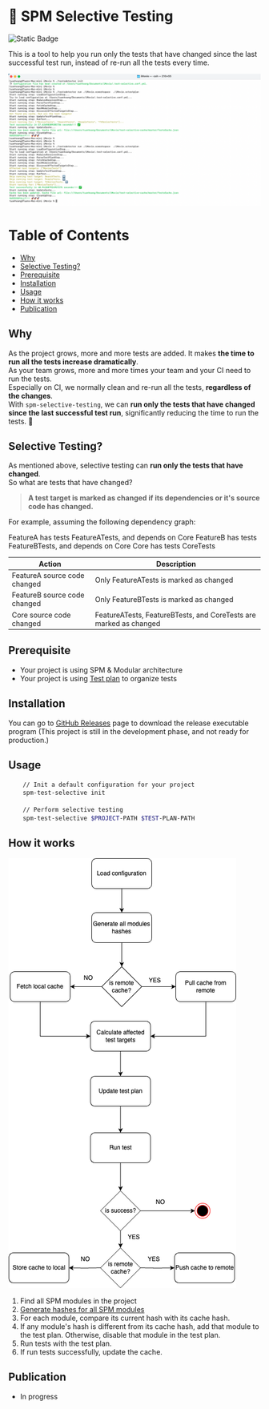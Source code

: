 
# 🔎 SPM Selective Testing 

![Static Badge](https://img.shields.io/badge/status-active-brightgreen)

This is a tool to help you run only the tests that have changed since the last successful test run, instead of re-run all the tests every time.

<img src=Resources/result.png width=800/>

# Table of Contents

- [Why](#why)
- [Selective Testing?](#selective-testing)
- [Prerequisite](#prerequisite)
- [Installation](#installation)
- [Usage](#usage)
- [How it works](#how-it-works)
- [Publication](#publication)

## Why

As the project grows, more and more tests are added. It makes **the time to run all the tests increase dramatically**.   
As your team grows, more and more times your team and your CI need to run the tests.   
Especially on CI, we normally clean and re-run all the tests, **regardless of the changes**.   
With `spm-selective-testing`, we can **run only the tests that have changed since the last successful test run**, significantly reducing the time to run the tests. 🚀

## Selective Testing?

As mentioned above, selective testing can **run only the tests that have changed**.  
So what are tests that have changed?

> **A test target is marked as changed if its dependencies or it's source code has changed.**

For example, assuming the following dependency graph:

FeatureA has tests FeatureATests, and depends on Core
FeatureB has tests FeatureBTests, and depends on Core
Core has tests CoreTests

| Action    | Description |
| -------- | ------- |
| FeatureA source code changed | Only FeatureATests is marked as changed |
| FeatureB source code changed | Only FeatureBTests is marked as changed |
| Core source code changed | FeatureATests, FeatureBTests, and CoreTests are marked as changed |

## Prerequisite

- Your project is using SPM & Modular architecture
- Your project is using [Test plan](https://developer.apple.com/documentation/xcode/organizing-tests-to-improve-feedback) to organize tests

## Installation

You can go to [GitHub Releases](https://github.com/hoangatuan/SPM-Selective-Testing/releases) page to download the release executable program
(This project is still in the development phase, and not ready for production.)

## Usage

```bash
    // Init a default configuration for your project
    spm-test-selective init

    // Perform selective testing
    spm-test-selective $PROJECT-PATH $TEST-PLAN-PATH
```

## How it works

<img src=Resources/flow.png/>

1. Find all SPM modules in the project
2. [Generate hashes for all SPM modules](./Docs/modules-hashing.md)
3. For each module, compare its current hash with its cache hash.
4. If any module's hash is different from its cache hash, add that module to the test plan. Otherwise, disable that module in the test plan.
5. Run tests with the test plan.
6. If run tests successfully, update the cache.

## Publication

- In progress
